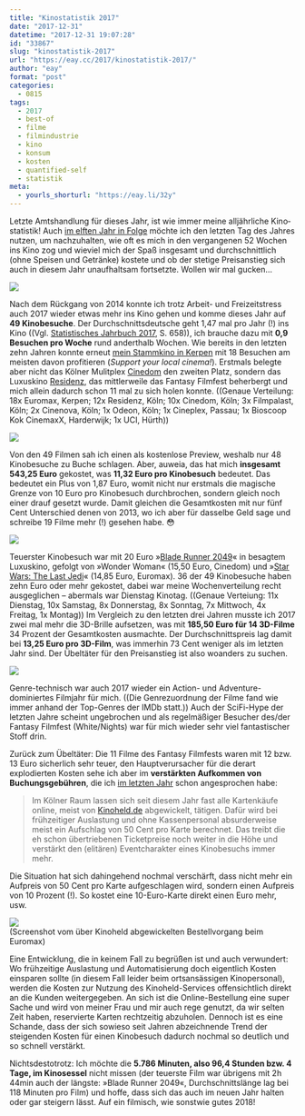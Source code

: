 ```yaml
---
title: "Kinostatistik 2017"
date: "2017-12-31"
datetime: "2017-12-31 19:07:28"
id: "33867"
slug: "kinostatistik-2017"
url: "https://eay.cc/2017/kinostatistik-2017/"
author: "eay"
format: "post"
categories:
  - 0815
tags:
  - 2017
  - best-of
  - filme
  - filmindustrie
  - kino
  - konsum
  - kosten
  - quantified-self
  - statistik
meta:
  - yourls_shorturl: "https://eay.li/32y"
---
```


Letzte Amtshandlung für dieses Jahr, ist wie immer meine alljährliche Kino­statistik! Auch [im elften Jahr in Folge](https://eay.cc/2016/kinostatistik-2016/) möchte ich den letzten Tag des Jahres nutzen, um nachzuhalten, wie oft es mich in den vergangenen 52 Wochen ins Kino zog und wieviel mich der Spaß insgesamt und durch­schnitt­lich (ohne Speisen und Getränke) kostete und ob der stetige Preisanstieg sich auch in diesem Jahr unaufhaltsam fortsetzte. Wollen wir mal gucken...

![](https://eay.cc/uploads/2017/kinostatistik2017-besuche.png)

Nach dem Rückgang von 2014 konnte ich trotz Arbeit- und Freizeitstress auch 2017 wieder etwas mehr ins Kino gehen und komme dieses Jahr auf **49 Kinobesuche**. Der Durchschnittsdeutsche geht 1,47 mal pro Jahr (!) ins Kino ((Vgl. [Statistisches Jahrbuch 2017](https://www.destatis.de/DE/Publikationen/StatistischesJahrbuch/StatistischesJahrbuch2017.html), S. 658)), ich brauche dazu mit **0,9 Besuchen pro Woche** rund anderthalb Wochen. Wie bereits in den letzten zehn Jahren konnte erneut [mein Stammkino in Kerpen](http://www.euromax-cinemas.de/) mit 18 Besuchen am meisten davon profitieren (_Support your local cinema!_). Erstmals belegte aber nicht das Kölner Mulitplex [Cinedom](https://cinedom.de/) den zweiten Platz, sondern das Luxuskino [Residenz](http://koeln.astor-filmlounge.de/), das mittlerweile das Fantasy Filmfest beherbergt und mich allein dadurch schon 11 mal zu sich holen konnte. ((Genaue Verteilung: 18x Euromax, Kerpen; 12x Residenz, Köln; 10x Cinedom, Köln; 3x Filmpalast, Köln; 2x Cinenova, Köln; 1x Odeon, Köln; 1x Cineplex, Passau; 1x Bioscoop Kok CinemaxX, Harderwijk; 1x UCI, Hürth))

![](https://eay.cc/uploads/2017/kinostatistik2017-kosten.png)

Von den 49 Filmen sah ich einen als kostenlose Preview, weshalb nur 48 Kinobesuche zu Buche schlagen. Aber, auweia, das hat mich **insgesamt 543,25 Euro** gekostet, was **11,32 Euro pro Kinobesuch** bedeutet. Das bedeutet ein Plus von 1,87 Euro, womit nicht nur erstmals die magische Grenze von 10 Euro pro Kinobesuch durchbrochen, sondern gleich noch einer drauf gesetzt wurde. Damit gleichen die Gesamtkosten mit nur fünf Cent Unterschied denen von 2013, wo ich aber für dasselbe Geld sage und schreibe 19 Filme mehr (!) gesehen habe. 😳

![](https://eay.cc/uploads/2017/kinostatistik2017-durchschnitt.png)

Teuerster Kinobesuch war mit 20 Euro »[Blade Runner 2049](https://eay.cc/2017/blade-runner-2049-2017/)« in besagtem Luxuskino, gefolgt von »Wonder Woman« (15,50 Euro, Cinedom) und »[Star Wars: The Last Jedi](https://eay.cc/2017/star-wars-the-last-jedi/)« (14,85 Euro, Euromax). 36 der 49 Kinobesuche haben zehn Euro oder mehr gekostet, dabei war meine Wochenverteilung recht ausgeglichen – abermals war Dienstag Kinotag. ((Genaue Verteiung: 11x Dienstag, 10x Samstag, 8x Donnerstag, 8x Sonntag, 7x Mittwoch, 4x Freitag, 1x Montag)) Im Vergleich zu den letzten drei Jahren musste ich 2017 zwei mal mehr die 3D-Brille aufsetzen, was mit **185,50 Euro für 14 3D-Filme** 34 Prozent der Gesamtkosten ausmachte. Der Durchschnittspreis lag damit bei **13,25 Euro pro 3D-Film**, was immerhin 73 Cent weniger als im letzten Jahr sind. Der Übeltäter für den Preisanstieg ist also woanders zu suchen.

![](https://eay.cc/uploads/2017/kinostatistik2017-genres.png)

Genre-technisch war auch 2017 wieder ein Action- und Adventure-dominiertes Filmjahr für mich. ((Die Genrezuordnung der Filme fand wie immer anhand der Top-Genres der IMDb statt.)) Auch der SciFi-Hype der letzten Jahre scheint ungebrochen und als regelmäßiger Besucher des/der Fantasy Filmfest (White/Nights) war für mich wieder sehr viel fantastischer Stoff drin.

Zurück zum Übeltäter: Die 11 Filme des Fantasy Filmfests waren mit 12 bzw. 13 Euro sicherlich sehr teuer, den Hauptverursacher für die derart explodierten Kosten sehe ich aber im **verstärkten Aufkommen von Buchungsgebühren**, die ich [im letzten Jahr](https://eay.cc/2016/kinostatistik-2016/) schon angesprochen habe:

> Im Kölner Raum lassen sich seit diesem Jahr fast alle Kartenkäufe online, meist von [Kinoheld.de](https://www.kinoheld.de/) abgewickelt, tätigen. Dafür wird bei frühzeitiger Auslastung und ohne Kassenpersonal absurderweise meist ein Aufschlag von 50 Cent pro Karte berechnet. Das treibt die eh schon übertriebenen Ticketpreise noch weiter in die Höhe und verstärkt den (elitären) Eventcharakter eines Kinobesuchs immer mehr.

Die Situation hat sich dahingehend nochmal verschärft, dass nicht mehr ein Aufpreis von 50 Cent pro Karte aufgeschlagen wird, sondern einen Aufpreis von 10 Prozent (!). So kostet eine 10-Euro-Karte direkt einen Euro mehr, usw.

![](https://eay.cc/uploads/2017/kinostatistik2017-gebuehr.png)  
(Screenshot vom über Kinoheld abgewickelten Bestellvorgang beim Euromax)

Eine Entwicklung, die in keinem Fall zu begrüßen ist und auch verwundert: Wo frühzeitige Auslastung und Automatisierung doch eigentlich Kosten einsparen sollte (in diesem Fall leider beim ortsansässigen Kinopersonal), werden die Kosten zur Nutzung des Kinoheld-Services offensichtlich direkt an die Kunden weitergegeben. An sich ist die Online-Bestellung eine super Sache und wird von meiner Frau und mir auch rege genutzt, da wir selten Zeit haben, reservierte Karten rechtzeitig abzuholen. Dennoch ist es eine Schande, dass der sich sowieso seit Jahren abzeichnende Trend der steigenden Kosten für einen Kinobesuch dadurch nochmal so deutlich und so schnell verstärkt.

Nichtsdestotrotz: Ich möchte die **5.786 Minuten, also 96,4 Stunden bzw. 4 Tage, im Kinosessel** nicht missen (der teuerste Film war übrigens mit 2h 44min auch der längste: »Blade Runner 2049«, Durchschnittslänge lag bei 118 Minuten pro Film) und hoffe, dass sich das auch im neuen Jahr halten oder gar steigern lässt. Auf ein filmisch, wie sonstwie gutes 2018!
